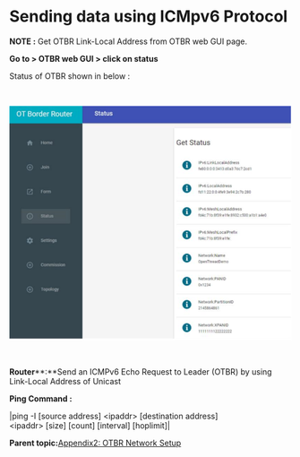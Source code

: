 # Sending data using ICMpv6 Protocol

**NOTE :** Get OTBR Link-Local Address from OTBR web GUI page.

**Go to \> OTBR web GUI \> click on status**

Status of OTBR shown in below :

<br />

![](GUID-25E65364-F480-42FF-B39F-E20F551D8CA1-low.png)

<br />

**Router****:**Send an ICMPv6 Echo Request to Leader \(OTBR\) by using<br /> Link-Local Address of Unicast

**Ping Command :**

|ping -I \[source address\] <ipaddr\> \[destination address\]<br /> <ipaddr\> \[size\] \[count\] \[interval\] \[hoplimit\]|

**Parent topic:**[Appendix2: OTBR Network Setup](GUID-392308FE-7D52-4E57-ABDF-47276145DB3E.md)


